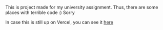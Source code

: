 This is project made for my university assignment. Thus, there are some places with terrible code :) Sorry

In case this is still up on Vercel, you can see it [here](https://japanese-learn-db-manager.vercel.app/)
